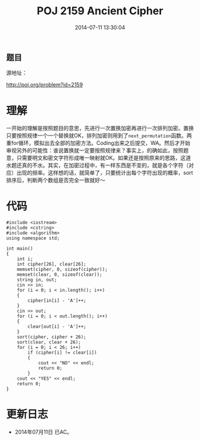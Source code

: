 ﻿---
layout: post
title: POJ 2159 Ancient Cipher
date: 2014-07-11 13:30:04
categories: Exercise
toc: true
---
## 题目
源地址：

http://poj.org/problem?id=2159

# 理解
一开始的理解是按照题目的意思，先进行一次置换加密再进行一次排列加密。置换只要按照规律一个一个替换就OK，排列加密则用到了`next_permutation`函数。两重for循环，模拟出去全部的加密方法。Coding出来之后提交，WA。然后才开始审视另外的可能性：谁说置换就一定要按照规律来？事实上，的确如此，按照题意，只需要明文和密文字符形成唯一映射就OK。如果还是按照原来的思路，这道水题还真的不水。其实，在加密过程中，有一样东西是不变的，就是各个字符（对应）出现的频率。这样想的话，就简单了，只要统计出每个字符出现的概率，sort排序后，判断两个数组是否完全一致就好～

<!-- more -->

# 代码

```
#include <iostream>
#include <cstring>
#include <algorithm>
using namespace std;

int main()
{
    int i;
    int cipher[26], clear[26];
    memset(cipher, 0, sizeof(cipher));
    memset(clear, 0, sizeof(clear));
    string in, out;
    cin >> in;
    for (i = 0; i < in.length(); i++)
    {
        cipher[in[i] - 'A']++;
    }
    cin >> out;
    for (i = 0; i < out.length(); i++)
    {
        clear[out[i] - 'A']++;
    }
    sort(cipher, cipher + 26);
    sort(clear, clear + 26);
    for (i = 0; i < 26; i++)
        if (cipher[i] != clear[i])
        {
            cout << "NO" << endl;
            return 0;
        }
    cout << "YES" << endl;
    return 0;
}

```

# 更新日志
- 2014年07月11日 已AC。